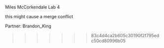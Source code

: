 Miles McCorkendale
Lab 4

this might cause a merge conflict

Partner:
	 Brandon_King

>>>>>>> 83c4d4ca2b605c30190f2f795edc50cd80996b05
